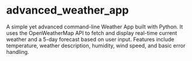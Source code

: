 # advanced_weather_app
A simple yet advanced command-line Weather App built with Python. It uses the OpenWeatherMap API to fetch and display real-time current weather and a 5-day forecast based on user input. Features include temperature, weather description, humidity, wind speed, and basic error handling.

